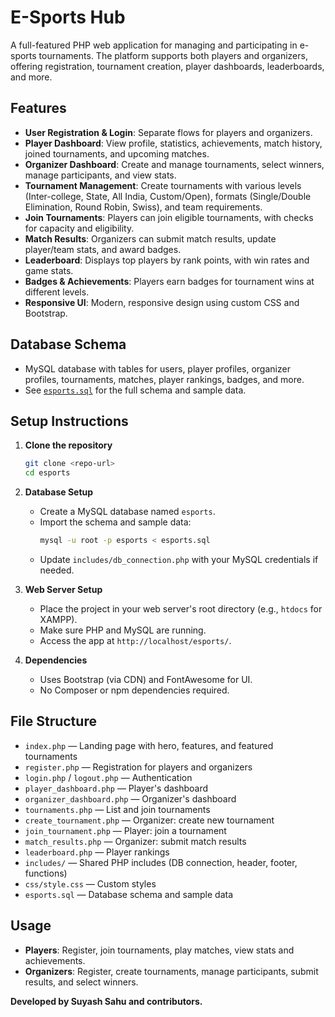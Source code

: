 # E-Sports Hub

A full-featured PHP web application for managing and participating in e-sports tournaments. The platform supports both players and organizers, offering registration, tournament creation, player dashboards, leaderboards, and more.

## Features

- **User Registration & Login**: Separate flows for players and organizers.
- **Player Dashboard**: View profile, statistics, achievements, match history, joined tournaments, and upcoming matches.
- **Organizer Dashboard**: Create and manage tournaments, select winners, manage participants, and view stats.
- **Tournament Management**: Create tournaments with various levels (Inter-college, State, All India, Custom/Open), formats (Single/Double Elimination, Round Robin, Swiss), and team requirements.
- **Join Tournaments**: Players can join eligible tournaments, with checks for capacity and eligibility.
- **Match Results**: Organizers can submit match results, update player/team stats, and award badges.
- **Leaderboard**: Displays top players by rank points, with win rates and game stats.
- **Badges & Achievements**: Players earn badges for tournament wins at different levels.
- **Responsive UI**: Modern, responsive design using custom CSS and Bootstrap.

## Database Schema

- MySQL database with tables for users, player profiles, organizer profiles, tournaments, matches, player rankings, badges, and more.
- See [`esports.sql`](esports.sql) for the full schema and sample data.

## Setup Instructions

1. **Clone the repository**

   ```bash
   git clone <repo-url>
   cd esports
   ```

2. **Database Setup**
   - Create a MySQL database named `esports`.
   - Import the schema and sample data:
     ```bash
     mysql -u root -p esports < esports.sql
     ```
   - Update `includes/db_connection.php` with your MySQL credentials if needed.

3. **Web Server Setup**
   - Place the project in your web server's root directory (e.g., `htdocs` for XAMPP).
   - Make sure PHP and MySQL are running.
   - Access the app at `http://localhost/esports/`.

4. **Dependencies**
   - Uses Bootstrap (via CDN) and FontAwesome for UI.
   - No Composer or npm dependencies required.

## File Structure

- `index.php` — Landing page with hero, features, and featured tournaments
- `register.php` — Registration for players and organizers
- `login.php` / `logout.php` — Authentication
- `player_dashboard.php` — Player's dashboard
- `organizer_dashboard.php` — Organizer's dashboard
- `tournaments.php` — List and join tournaments
- `create_tournament.php` — Organizer: create new tournament
- `join_tournament.php` — Player: join a tournament
- `match_results.php` — Organizer: submit match results
- `leaderboard.php` — Player rankings
- `includes/` — Shared PHP includes (DB connection, header, footer, functions)
- `css/style.css` — Custom styles
- `esports.sql` — Database schema and sample data

## Usage

- **Players**: Register, join tournaments, play matches, view stats and achievements.
- **Organizers**: Register, create tournaments, manage participants, submit results, and select winners.



**Developed by Suyash Sahu and contributors.**
